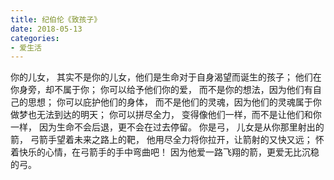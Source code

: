 ```yaml
---
title: 纪伯伦《致孩子》
date: 2018-05-13
categories: 
- 爱生活
---
```


你的儿女，
其实不是你的儿女，他们是生命对于自身渴望而诞生的孩子；
他们在你身旁，却不属于你；
你可以给予他们你的爱，
而不是你的想法，因为他们有自己的思想；
你可以庇护他们的身体，
而不是他们的灵魂，因为他们的灵魂属于你做梦也无法到达的明天；
你可以拼尽全力，
变得像他们一样，而不是让他们和你一样，
因为生命不会后退，更不会在过去停留。
你是弓，
儿女是从你那里射出的箭，
弓箭手望着未来之路上的靶，
他用尽全力将你拉开，让箭射的又快又远；
怀着快乐的心情，在弓箭手的手中弯曲吧！
因为他爱一路飞翔的箭，更爱无比沉稳的弓。
